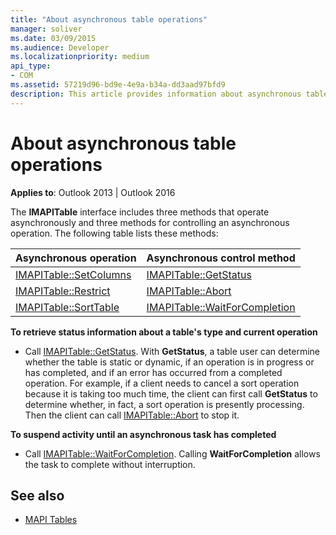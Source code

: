 ```yaml
---
title: "About asynchronous table operations"
manager: soliver
ms.date: 03/09/2015
ms.audience: Developer
ms.localizationpriority: medium
api_type:
- COM
ms.assetid: 57219d96-bd9e-4e9a-b34a-dd3aad97bfd9
description: This article provides information about asynchronous table operations.
---
```


# About asynchronous table operations
 
**Applies to**: Outlook 2013 | Outlook 2016 
  
The **IMAPITable** interface includes three methods that operate asynchronously and three methods for controlling an asynchronous operation. The following table lists these methods: 
  
|**Asynchronous operation**|**Asynchronous control method**|
|:-----|:-----|
|[IMAPITable::SetColumns](imapitable-setcolumns.md) <br/> |[IMAPITable::GetStatus](imapitable-getstatus.md) <br/> |
|[IMAPITable::Restrict](imapitable-restrict.md) <br/> |[IMAPITable::Abort](imapitable-abort.md) <br/> |
|[IMAPITable::SortTable](imapitable-sorttable.md) <br/> |[IMAPITable::WaitForCompletion](imapitable-waitforcompletion.md) <br/> |
   
**To retrieve status information about a table's type and current operation**
  
- Call [IMAPITable::GetStatus](imapitable-getstatus.md). With **GetStatus**, a table user can determine whether the table is static or dynamic, if an operation is in progress or has completed, and if an error has occurred from a completed operation. For example, if a client needs to cancel a sort operation because it is taking too much time, the client can first call **GetStatus** to determine whether, in fact, a sort operation is presently processing. Then the client can call [IMAPITable::Abort](imapitable-abort.md) to stop it. 
    
**To suspend activity until an asynchronous task has completed**
  
- Call [IMAPITable::WaitForCompletion](imapitable-waitforcompletion.md). Calling **WaitForCompletion** allows the task to complete without interruption. 
    
## See also

- [MAPI Tables](mapi-tables.md)

